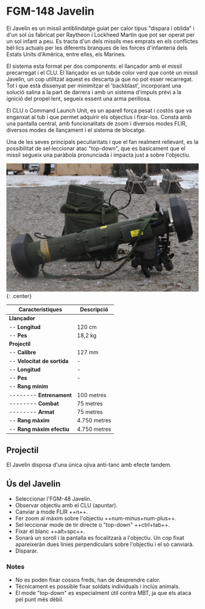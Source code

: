# FGM-148 Javelin

El Javelin es un missil antiblindatge guiat per calor tipus "dispara i oblida" i d'un sol ús fabricat per Raytheon i Lockheed Martin que pot ser operat per un sol infant a peu. Es tracta d'un dels missils mes emprats en els conflictes bèl·lics actuals per les diferents branques de les forces d'infanteria dels Estats Units d'Amèrica, entre elles, els Marines.

El sistema esta format per dos components: el llançador amb el missil precarregat i el CLU. El llançador es un tubde color verd que conté un missil Javelin, un cop utilitzat aquest es descarta ja que no pot esser recarregat. Tot i que està dissenyat per minimitzar el 'backblast', incorporant una solució salina a la part de darrera i amb un sistema d'impuls prèvi a la ignició del propel·lent, segueix essent una arma perillosa.

El CLU o Command Launch Unit, es un aparell força pesat i costós que va enganxat al tub i que permet adquirir els objectius i fixar-los. Consta amb una pantalla central, amb funcionalitats de zoom i diversos modes FLIR, diversos modes de llançament i el sistema de blocatge.

Una de les seves principals peculiaritats i que el fan realment rellevant, es la possibilitat de sel·leccionar atac "top-down", que es basicament que el missil segueix una paràbola pronunciada i impacta just a sobre l'objectiu.

![image](../_imatges/javelin.jpg){: .center}

| **Característiques**        | **Descripció**     |
|-----------------------------|--------------------|
| **Llançador**               |                    |
| -- **Longitud**             | 120 cm             |
| -- **Pes**                  | 18,2 kg            |
| **Projectil**               |                    |
| -- **Calibre**              | 127 mm             |
| -- **Velocitat de sortida** | -                  |
| -- **Longitud**             | -                  |
| -- **Pes**                  | -                  |
| -- **Rang mínim**           |                    |
| -------- **Entrenament**    | 100 metres         |
| -------- **Combat**         | 75 metres          |
| -------- **Armat**          | 75 metres          |
| -- **Rang màxim**           | 4.750 metres       |
| -- **Rang màxim efectiu**   | 4.750 metres       |

## Projectil

El Javelin disposa d'una única ojiva anti-tanc amb efecte tandem.

## Ús del Javelin

* Seleccionar l'FGM-48 Javelin.
* Observar objectiu amb el CLU (apuntar).
* Canviar a mode FLIR ++n++.
* Fer zoom al màxim sobre l'objectiu ++num-minus+num-plus++.
* Sel·leccionar mode de tir directe o "top-down" ++ctrl+tab++.
* Fixar el blanc ++alt+spc++.
* Sonarà un soroll i la pantalla es focalitzarà a l'objectiu. Un cop fixat apareixeràn dues linies perpendiculars sobre l'objectiu i el sò canviarà.
* Disparar.

### Notes

* No es poden fixar cossos freds, han de desprendre calor.
* Tècnicament es possible fixar soldats individuals i inclús animals.
* El mode "top-down" es especialment útil contra MBT, ja que els ataca pel punt més dèbil.
